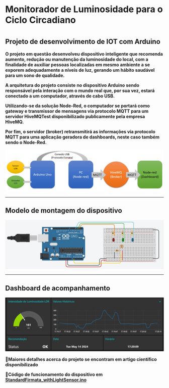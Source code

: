 

<h1>Monitorador de Luminosidade para o Ciclo Circadiano<h1>

## **Projeto de desenvolvimento de IOT com Arduino**



**O projeto em questão desenvolveu dispositivo inteligente que recomenda aumento, redução ou manutenção da luminosidade do local, com a finalidade de auxiliar pessoas localizadas em mesmo ambiente a se exporem adequadamente a níveis de luz, gerando um hábito saudável para um sono de qualidade.**

**A arquitetura do projeto consiste no dispositivo Arduino sendo responsável pela interação com o mundo real que, por sua vez, estará conectado a um computador, através de cabo USB.**

**Utilizando-se da solução Node-Red, o computador se portará como gateway e transmissor de mensagens via protocolo MQTT para um servidor HiveMQTest disponibilizado publicamente pela empresa HiveMQ.**

**Por fim, o servidor (broker) retransmitirá as informações via protocolo MQTT para uma aplicação geradora de dashboards, neste caso também sendo o Node-Red.**






!["arquitetura"](images/arquitetura.jpg)

------

## **Modelo de montagem do dispositivo**

!["modelo"](images/modelTinkerCad.jpg)

------

## **Dashboard de acompanhamento**

!["dashboard"](images/dashboard.jpg)



🔎**Maiores detalhes acerca do projeto se encontram em artigo científico disponibilizado**

📃**Código de funcionamento do dispositivo em [StandardFirmata_withLightSensor.ino](https://github.com/Jinebas/arduino-light-sensor/blob/master/StandardFirmata_withLightSensor.ino)**
